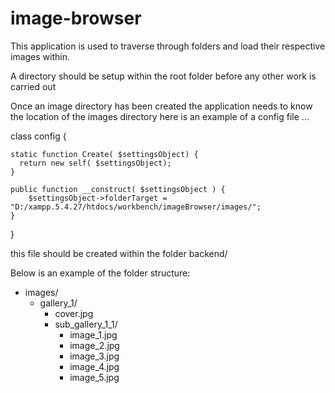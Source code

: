 # image-browser

This application is used to traverse through folders and load their respective
images within.

A directory should be setup within the root folder before any other work is 
carried out

Once an image directory has been created the application needs to know the
location of the images directory here is an example of a config file ...

class config  {

    static function Create( $settingsObject) {
      return new self( $settingsObject);
    }

    public function __construct( $settingsObject ) {
        $settingsObject->folderTarget = "D:/xampp.5.4.27/htdocs/workbench/imageBrowser/images/";
    }

}

this file should be created within the folder backend/

Below is an example of the folder structure:

- images/
    - gallery_1/
      - cover.jpg
      - sub_gallery_1_1/
          - image_1.jpg
          - image_2.jpg
          - image_3.jpg
          - image_4.jpg
          - image_5.jpg
